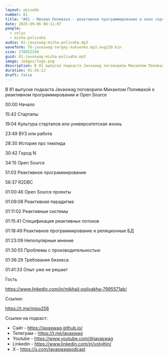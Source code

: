 ```yaml
---
layout: episode
number: 81
title: "#81 - Михаил Поливаха - реактивное программирование и опен сорс"
date: 2025-09-06 08:11:07
people:
  - volyx
  - misha-polivaha
audio: 81-javaswag-misha-polivaha.mp3
waveform: 76-javaswag-sergey-kuksenko.mp3.avg220.bin
size: 278922240 
guid: 81-javaswag-misha-polivaha.mp3
image: images/logo.png
description: В 81 выпуске подкаста Javaswag поговорили Михаилом Поливахой о реактивном программировании и Open Source
duration: 01:56:13
draft: false
---
```


В 81 выпуске подкаста Javaswag поговорили Михаилом Поливахой о реактивном программировании и Open Source

00:00 Начало

15:42 Cтартапы

19:04 Культура стартапов или университетская жизнь

23:49 ВУЗ или работа

28:30 История про тимлида

30:42 Город N

34:15 Open Source

51:03 Реактивное программирование

56:37 R2DBC

01:00:46 Open Source проекты

01:09:08 Реактивная парадигма

01:11:02 Реактивные системы

01:15:41 Спецификация реактивных потоков

01:18:49 Реактивное программирование и реляционные БД

01:23:09 Непопулярные мнение

01:30:55 Проблемы с производительностью

01:36:29 Требования бизнеса

01:41:33 Опыт уже не решает

Гость 

https://www.linkedin.com/in/mikhail-polivakha-7995571ab/

Ссылки:

https://t.me/mipo256

Ссылки на подкаст:

* Сайт -  https://javaswag.github.io/
* Телеграм - https://t.me/javaswag
* Youtube - https://www.youtube.com/@javaswag
* Linkedin - https://www.linkedin.com/in/volyihin/
* X - https://x.com/javaswagpodcast
